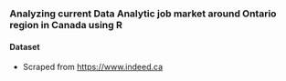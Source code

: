 ### Analyzing current Data Analytic job market around Ontario region in Canada using R
#### Dataset 
- Scraped from https://www.indeed.ca
